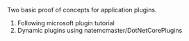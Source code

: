 Two basic proof of concepts for application plugins.
1) Following microsoft plugin tutorial
2) Dynamic plugins using natemcmaster/DotNetCorePlugins
